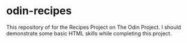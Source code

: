 # odin-recipes
This repository of for the Recipes Project on The Odin Project.
I should demonstrate some basic HTML skills while completing this project.